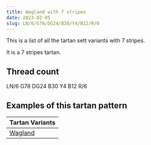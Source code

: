 ```yaml
---
title: Wagland with 7 stripes
date: 2023-02-05
slug: LN/6/G78/DG24/B30/Y4/B12/R/6
---
```

This is a list of all the tartan sett variants with 7 stripes.

It is a 7 stripes tartan.


## Thread count
LN/6 G78 DG24 B30 Y4 B12 R/6

## Examples of this tartan pattern

| Tartan Variants |
|---------------|
| [Wagland](/variants/ln/6/g78/dg24/b30/y4/b12/r/6-b304080-dg004010-g407040-lne0e0e0-rc00000-yf0c000)||
